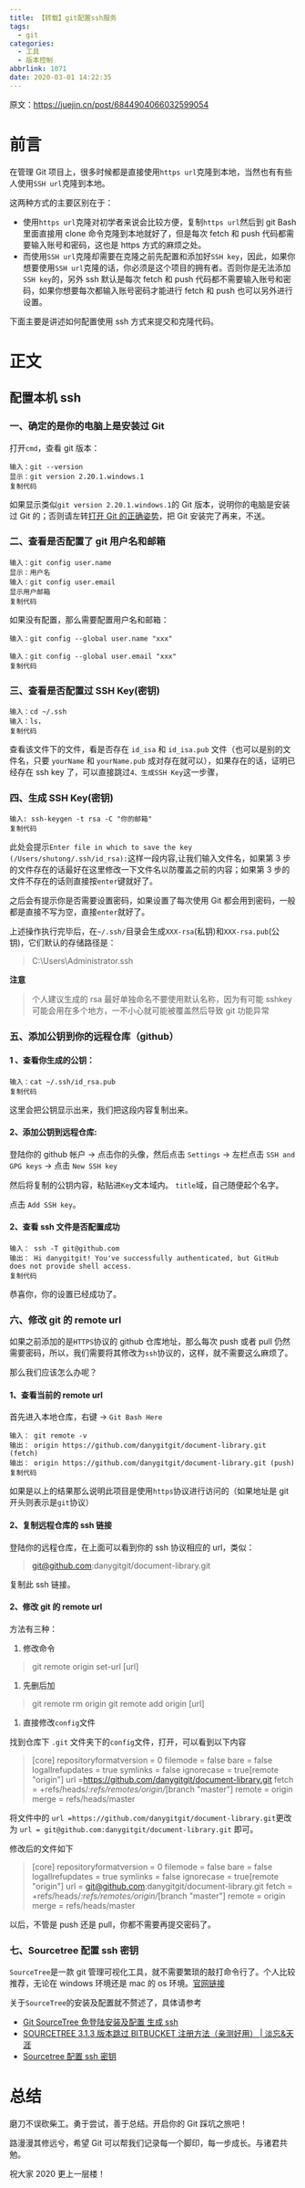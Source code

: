 ```yaml
---
title: 【转载】git配置ssh服务
tags:
  - git
categories:
  - 工具
  - 版本控制
abbrlink: 1071
date: 2020-03-01 14:22:35
---
```


原文：https://juejin.cn/post/6844904066032599054

# 前言

在管理 Git 项目上，很多时候都是直接使用`https url`克隆到本地，当然也有有些人使用`SSH url`克隆到本地。

这两种方式的主要区别在于：

- 使用`https url`克隆对初学者来说会比较方便，复制`https url`然后到 git Bash 里面直接用 clone 命令克隆到本地就好了，但是每次 fetch 和 push 代码都需要输入账号和密码，这也是 https 方式的麻烦之处。
- 而使用`SSH url`克隆却需要在克隆之前先配置和添加好`SSH key`，因此，如果你想要使用`SSH url`克隆的话，你必须是这个项目的拥有者。否则你是无法添加`SSH key`的，另外 ssh 默认是每次 fetch 和 push 代码都不需要输入账号和密码，如果你想要每次都输入账号密码才能进行 fetch 和 push 也可以另外进行设置。

下面主要是讲述如何配置使用 ssh 方式来提交和克隆代码。

<!-- more -->

# 正文

## 配置本机 ssh

### 一、确定的是你的电脑上是安装过 Git

打开`cmd`，查看 git 版本：

```shell
输入：git --version
显示：git version 2.20.1.windows.1
复制代码
```

如果显示类似`git version 2.20.1.windows.1`的 Git 版本，说明你的电脑是安装过 Git 的；否则请左转[打开 Git 的正确姿势](https://juejin.im/post/6844903749631098893#heading-4)，把 Git 安装完了再来，不送。

### 二、查看是否配置了 git 用户名和邮箱

```shell
输入：git config user.name
显示：用户名
输入：git config user.email
显示用户邮箱
复制代码
```

如果没有配置，那么需要配置用户名和邮箱：

```shell
输入：git config --global user.name "xxx"

输入：git config --global user.email "xxx"
复制代码
```

### 三、查看是否配置过 SSH Key(密钥)

```shell
输入：cd ~/.ssh
输入：ls，
复制代码
```

查看该文件下的文件，看是否存在 `id_isa` 和 `id_isa.pub` 文件（也可以是别的文件名，只要 `yourName` 和 `yourName.pub` 成对存在就可以），如果存在的话，证明已经存在 ssh key 了，可以直接跳过`4、生成SSH Key`这一步骤，

### 四、生成 SSH Key(密钥)

```shell
输入: ssh-keygen -t rsa -C "你的邮箱"
复制代码
```

此处会提示`Enter file in which to save the key (/Users/shutong/.ssh/id_rsa):`这样一段内容,让我们输入文件名，如果第 3 步的文件存在的话最好在这里修改一下文件名以防覆盖之前的内容；如果第 3 步的文件不存在的话则直接按`enter`键就好了。

之后会有提示你是否需要设置密码，如果设置了每次使用 Git 都会用到密码，一般都是直接不写为空，直接`enter`就好了。

上述操作执行完毕后，在`~/.ssh/`目录会生成`XXX-rsa`(私钥)和`XXX-rsa.pub`(公钥)，它们默认的存储路径是：

> C:\Users\Administrator.ssh

**注意**

> 个人建议生成的 rsa 最好单独命名不要使用默认名称，因为有可能 sshkey 可能会用在多个地方，一不小心就可能被覆盖然后导致 git 功能异常

### 五、添加公钥到你的远程仓库（github）

#### 1 、查看你生成的公钥：

```shell
输入：cat ~/.ssh/id_rsa.pub
复制代码
```

这里会把公钥显示出来，我们把这段内容复制出来。

#### 2、添加公钥到远程仓库:

登陆你的 github 帐户 -> 点击你的头像，然后点击 `Settings` -> 左栏点击 `SSH and GPG keys` -> 点击 `New SSH key`

然后将复制的公钥内容，粘贴进`Key`文本域内。 `title`域，自己随便起个名字。

点击 `Add SSH key`。

#### 2、查看 ssh 文件是否配置成功

```shell
输入： ssh -T git@github.com
输出： Hi danygitgit! You've successfully authenticated, but GitHub does not provide shell access.
复制代码
```

恭喜你，你的设置已经成功了。

### 六、修改 git 的 remote url

如果之前添加的是`HTTPS`协议的 github 仓库地址，那么每次 push 或者 pull 仍然需要密码，所以，我们需要将其修改为`ssh`协议的，这样，就不需要这么麻烦了。

那么我们应该怎么办呢？

#### 1、查看当前的 remote url

首先进入本地仓库，右键 -> `Git Bash Here`

```shell
输入： git remote -v
输出： origin https://github.com/danygitgit/document-library.git (fetch)
输出： origin https://github.com/danygitgit/document-library.git (push)
复制代码
```

如果是以上的结果那么说明此项目是使用`https`协议进行访问的（如果地址是 git 开头则表示是`git`协议）

#### 2、复制远程仓库的 ssh 链接

登陆你的远程仓库，在上面可以看到你的 ssh 协议相应的 url，类似：

> git@github.com:danygitgit/document-library.git

复制此 ssh 链接。

#### 2、修改 git 的 remote url

方法有三种：

1. 修改命令

> git remote origin set-url [url]

1. 先删后加

> git remote rm origin git remote add origin [url]

1. 直接修改`config`文件

找到仓库下 `.git` 文件夹下的`config`文件，打开，可以看到以下内容

> [core] repositoryformatversion = 0 filemode = false bare = false logallrefupdates = true symlinks = false ignorecase = true[remote "origin"] url =https://github.com/danygitgit/document-library.git fetch = +refs/heads/_:refs/remotes/origin/_[branch "master"] remote = origin merge = refs/heads/master

将文件中的 `url =https://github.com/danygitgit/document-library.git`更改为 `url = git@github.com:danygitgit/document-library.git` 即可。

修改后的文件如下

> [core] repositoryformatversion = 0 filemode = false bare = false logallrefupdates = true symlinks = false ignorecase = true[remote "origin"] url = git@github.com:danygitgit/document-library.git fetch = +refs/heads/_:refs/remotes/origin/_[branch "master"] remote = origin merge = refs/heads/master

以后，不管是 push 还是 pull，你都不需要再提交密码了。

### 七、Sourcetree 配置 ssh 密钥

`SourceTree`是一款 git 管理可视化工具，就不需要繁琐的敲打命令行了。个人比较推荐，无论在 windows 环境还是 mac 的 os 环境。[官网链接](https://www.sourcetreeapp.com/)

关于`SourceTree`的安装及配置就不赘述了，具体请参考

- [Git SourceTree 免登陆安装及配置 生成 ssh](https://blog.csdn.net/wangjiangrong/article/details/80287041)
- [SOURCETREE 3.1.3 版本跳过 BITBUCKET 注册方法（亲测好用） | 淡忘&天涯](https://www.cnblogs.com/liuxin-673855200/p/11151835.html)
- [Sourcetree 配置 ssh 密钥](https://jingyan.baidu.com/article/9faa7231cdec65473d28cb11.html)

# 总结

磨刀不误砍柴工。勇于尝试，善于总结。开启你的 Git 踩坑之旅吧！

路漫漫其修远兮，希望 Git 可以帮我们记录每一个脚印，每一步成长。与诸君共勉。

祝大家 2020 更上一层楼！
